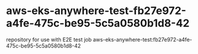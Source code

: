 # aws-eks-anywhere-test-fb27e972-a4fe-475c-be95-5c5a0580b1d8-42
repository for use with E2E test job aws-eks-anywhere-test:fb27e972-a4fe-475c-be95-5c5a0580b1d8-42
